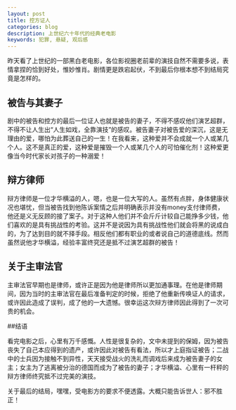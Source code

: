 ```yaml
---
layout: post
title: 控方证人
categories: blog
description: 上世纪六十年代的经典老电影
keywords: 犯罪, 悬疑, 观后感
---
```


昨天看了上世纪的一部黑白老电影，各位影视圈老前辈的演技自然不需要多说，表情拿捏的恰到好处，惟妙惟肖。剧情更是跌宕起伏，不到最后你根本想不到结局究竟是怎样的。

## 被告与其妻子

剧中的被告和控方的最后一位证人也就是被告的妻子，不得不感叹他们演艺超群，不得不让人生出“人生如戏，全靠演技”的感叹。被告妻子对被告爱的深沉，这是无理由的爱，哪怕为此葬送自己的一生！在我看来，这种爱并不会成就一个人或某几个人。这不是真正的爱，这种爱是摧毁一个人或某几个人的可怕催化剂！这种爱更像当今时代家长对孩子的一种溺爱！

## 辩方律师

辩方律师是一位才华横溢的人，嗯，也是一位大写的人。虽然有点胖，身体健康状况也堪忧，但当被告找到他陈诉案情之后并明确表示并没有money支付律师费，他还是义无反顾的接了案子。对于这种人他们并不会斤斤计较自己能挣多少钱，他们喜欢的是具有挑战性的考验。这并不是说因为具有挑战性他们就会将黑的说成白的，为了达到目的就不择手段。相反他们都有职业的或者说自己的道德底线。然而虽然说他才华横溢，经验丰富终究还是抵不过演艺超群的被告！

## 关于主审法官

主审法官早期也是律师，或许正是因为他是律师所以更加通事理。在他是律师期间，因为当时的主审法官在最后准备判定的时候，拒绝了他重新传唤证人的请求，或许因此造成了误判，成了他的一大遗憾。很幸运这次辩方律师因此得到了一次可贵的机会。

##结语

看完电影之后，心里有万千感慨。人性是很复杂的，文中未提到的保姆，因为被告丧失了自己本应得到的遗产，或许因此对被告有看法，所以才上庭指证被告；二战中的士兵因为接触不到异性，天天接受战火的洗礼而调戏后来成为被告妻子的女主；女主为了逃离被分治的德国而成为了被告的妻子；才华横溢、心里有一杆秤的辩方律师终究抵不过完美的演技。

关于最后的结局，嘿嘿，受电影方的要求不便透露。大概只能告诉世人：邪不胜正！